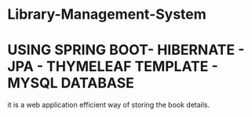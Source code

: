 # Library-Management-System
# USING SPRING BOOT- HIBERNATE - JPA - THYMELEAF TEMPLATE - MYSQL DATABASE

it is a web application efficient way of storing the book details.
